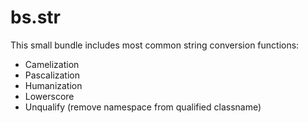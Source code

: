 bs.str
======

This small bundle includes most common string conversion functions:

* Camelization
* Pascalization
* Humanization
* Lowerscore 
* Unqualify (remove namespace from qualified classname)